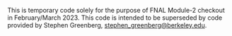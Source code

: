 This is temporary code solely for the purpose of FNAL Module-2 checkout in February/March 2023. This code is intended to be superseded by code provided by Stephen Greenberg, stephen_greenberg@berkeley.edu.